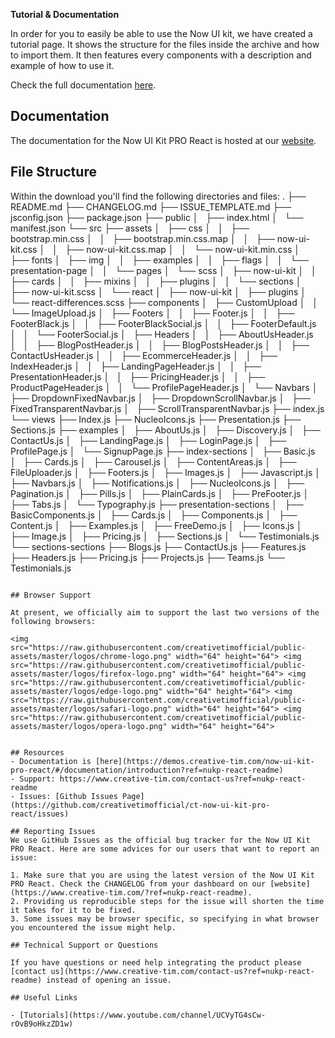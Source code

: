 **Tutorial & Documentation**

In order for you to easily be able to use the Now UI kit, we have created a tutorial page. It shows the structure for the files inside the archive and how to import them. It then features every components with a description and example of how to use it.

Check the full documentation [here](https://demos.creative-tim.com/now-ui-kit-pro-react/#/documentation/introduction?ref=nukp-react-readme).

## Documentation
The documentation for the Now UI Kit PRO React is hosted at our [website](https://demos.creative-tim.com/now-ui-kit-pro-react/#/documentation/introduction?ref=nukp-react-readme).


## File Structure

Within the download you'll find the following directories and files:
.
├── README.md
├── CHANGELOG.md
├── ISSUE_TEMPLATE.md
├── jsconfig.json
├── package.json
├── public
│   ├── index.html
│   └── manifest.json
└── src
    ├── assets
    │   ├── css
    │   │   ├── bootstrap.min.css
    │   │   ├── bootstrap.min.css.map
    │   │   ├── now-ui-kit.css
    │   │   ├── now-ui-kit.css.map
    │   │   └── now-ui-kit.min.css
    │   ├── fonts
    │   ├── img
    │   │   ├── examples
    │   │   ├── flags
    │   │   └── presentation-page
    │   │       └── pages
    │   └── scss
    │       ├── now-ui-kit
    │       │   ├── cards
    │       │   ├── mixins
    │       │   ├── plugins
    │       │   └── sections
    │       ├── now-ui-kit.scss
    │       └── react
    │           ├── now-ui-kit
    │           ├── plugins
    │           └── react-differences.scss
    ├── components
    │   ├── CustomUpload
    │   │   └── ImageUpload.js
    │   ├── Footers
    │   │   ├── Footer.js
    │   │   ├── FooterBlack.js
    │   │   ├── FooterBlackSocial.js
    │   │   ├── FooterDefault.js
    │   │   └── FooterSocial.js
    │   ├── Headers
    │   │   ├── AboutUsHeader.js
    │   │   ├── BlogPostHeader.js
    │   │   ├── BlogPostsHeader.js
    │   │   ├── ContactUsHeader.js
    │   │   ├── EcommerceHeader.js
    │   │   ├── IndexHeader.js
    │   │   ├── LandingPageHeader.js
    │   │   ├── PresentationHeader.js
    │   │   ├── PricingHeader.js
    │   │   ├── ProductPageHeader.js
    │   │   └── ProfilePageHeader.js
    │   └── Navbars
    │       ├── DropdownFixedNavbar.js
    │       ├── DropdownScrollNavbar.js
    │       ├── FixedTransparentNavbar.js
    │       ├── ScrollTransparentNavbar.js
    ├── index.js
    └── views
        ├── Index.js
        ├── NucleoIcons.js
        ├── Presentation.js
        ├── Sections.js
        ├── examples
        │   ├── AboutUs.js
        │   ├── Discovery.js
        │   ├── ContactUs.js
        │   ├── LandingPage.js
        │   ├── LoginPage.js
        │   ├── ProfilePage.js
        │   └── SignupPage.js
        ├── index-sections
        │   ├── Basic.js
        │   ├── Cards.js
        │   ├── Carousel.js
        │   ├── ContentAreas.js
        │   ├── FileUploader.js
        │   ├── Footers.js
        │   ├── Images.js
        │   ├── Javascript.js
        │   ├── Navbars.js
        │   ├── Notifications.js
        │   ├── NucleoIcons.js
        │   ├── Pagination.js
        │   ├── Pills.js
        │   ├── PlainCards.js
        │   ├── PreFooter.js
        │   ├── Tabs.js
        │   └── Typography.js
        ├── presentation-sections
        │   ├── BasicComponents.js
        │   ├── Cards.js
        │   ├── Components.js
        │   ├── Content.js
        │   ├── Examples.js
        │   ├── FreeDemo.js
        │   ├── Icons.js
        │   ├── Image.js
        │   ├── Pricing.js
        │   ├── Sections.js
        │   └── Testimonials.js
        └── sections-sections
            ├── Blogs.js
            ├── ContactUs.js
            ├── Features.js
            ├── Headers.js
            ├── Pricing.js
            ├── Projects.js
            ├── Teams.js
            └── Testimonials.js
```

## Browser Support

At present, we officially aim to support the last two versions of the following browsers:

<img src="https://raw.githubusercontent.com/creativetimofficial/public-assets/master/logos/chrome-logo.png" width="64" height="64"> <img src="https://raw.githubusercontent.com/creativetimofficial/public-assets/master/logos/firefox-logo.png" width="64" height="64"> <img src="https://raw.githubusercontent.com/creativetimofficial/public-assets/master/logos/edge-logo.png" width="64" height="64"> <img src="https://raw.githubusercontent.com/creativetimofficial/public-assets/master/logos/safari-logo.png" width="64" height="64"> <img src="https://raw.githubusercontent.com/creativetimofficial/public-assets/master/logos/opera-logo.png" width="64" height="64">


## Resources
- Documentation is [here](https://demos.creative-tim.com/now-ui-kit-pro-react/#/documentation/introduction?ref=nukp-react-readme)
- Support: https://www.creative-tim.com/contact-us?ref=nukp-react-readme
- Issues: [Github Issues Page](https://github.com/creativetimofficial/ct-now-ui-kit-pro-react/issues)

## Reporting Issues
We use GitHub Issues as the official bug tracker for the Now UI Kit PRO React. Here are some advices for our users that want to report an issue:

1. Make sure that you are using the latest version of the Now UI Kit PRO React. Check the CHANGELOG from your dashboard on our [website](https://www.creative-tim.com/?ref=nukp-react-readme).
2. Providing us reproducible steps for the issue will shorten the time it takes for it to be fixed.
3. Some issues may be browser specific, so specifying in what browser you encountered the issue might help.

## Technical Support or Questions

If you have questions or need help integrating the product please [contact us](https://www.creative-tim.com/contact-us?ref=nukp-react-readme) instead of opening an issue.

## Useful Links

- [Tutorials](https://www.youtube.com/channel/UCVyTG4sCw-rOvB9oHkzZD1w)